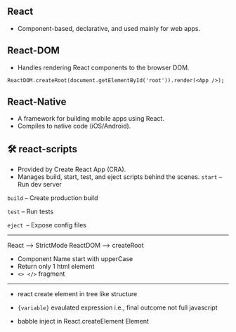 ## React 
- Component-based, declarative, and used mainly for web apps.

## React-DOM
- Handles rendering React components to the browser DOM.
```
ReactDOM.createRoot(document.getElementById('root')).render(<App />);
```

## React-Native
- A framework for building mobile apps using React.
- Compiles to native code (iOS/Android).

## 🛠️ react-scripts
- Provided by Create React App (CRA).
- Manages build, start, test, and eject scripts behind the scenes.
`start` – Run dev server

`build` – Create production build

`test` – Run tests

`eject `– Expose config files


---

React --> StrictMode
ReactDOM --> createRoot

-  Component Name start with upperCase
- Return only 1 html element 
- `<> </>` fragment


---

- react create element in tree like structure

- `{variable}` evaulated expression i.e., final outcome not full javascript

- babble inject in React.createElement Element


